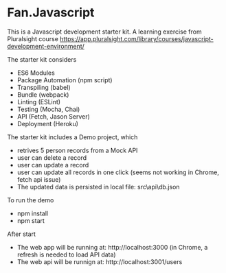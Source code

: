 # Fan.Javascript

This is a Javascript development starter kit. A learning exercise from Pluralsight course
  https://app.pluralsight.com/library/courses/javascript-development-environment/ 

The starter kit considers
- ES6 Modules
- Package Automation (npm script)
- Transpiling (babel)
- Bundle (webpack)
- Linting (ESLint)
- Testing (Mocha, Chai)
- API (Fetch, Jason Server)
- Deployment (Heroku)

The starter kit includes a Demo project, which 
- retrives 5 person records from a Mock API
- user can delete a record
- user can update a record
- user can update all records in one click (seems not working in Chrome, fetch api issue)
- The updated data is persisted in local file: src\api\db.json

To run the demo
- npm install
- npm start

After start
- The web app will be running at: http://localhost:3000   (in Chrome, a refresh is needed to load API data)
- The web api will be runnign at: http://localhost:3001/users
  


